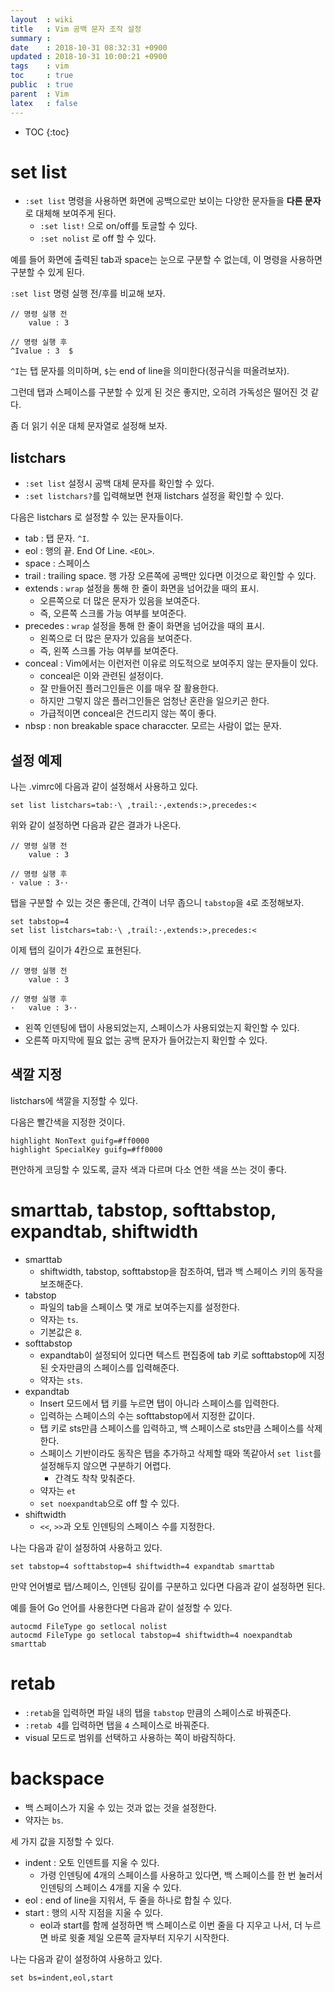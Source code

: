 ```yaml
---
layout  : wiki
title   : Vim 공백 문자 조작 설정
summary : 
date    : 2018-10-31 08:32:31 +0900
updated : 2018-10-31 10:00:21 +0900
tags    : vim
toc     : true
public  : true
parent  : Vim
latex   : false
---
```

* TOC
{:toc}

# set list

* `:set list` 명령을 사용하면 화면에 공백으로만 보이는 다양한 문자들을 **다른 문자**로 대체해 보여주게 된다.
    * `:set list!` 으로 on/off를 토글할 수 있다.
    * `:set nolist` 로 off 할 수 있다.

예를 들어 화면에 출력된 tab과 space는 눈으로 구분할 수 없는데, 이 명령을 사용하면 구분할 수 있게 된다.

`:set list` 명령 실행 전/후를 비교해 보자.

```
// 명령 실행 전
	value : 3  

// 명령 실행 후
^Ivalue : 3  $
```

`^I`는 탭 문자를 의미하며, `$`는 end of line을 의미한다(정규식을 떠올려보자).

그런데 탭과 스페이스를 구분할 수 있게 된 것은 좋지만, 오히려 가독성은 떨어진 것 같다.

좀 더 읽기 쉬운 대체 문자열로 설정해 보자.


## listchars

* `:set list` 설정시 공백 대체 문자를 확인할 수 있다.
* `:set listchars?`를 입력해보면 현재 listchars 설정을 확인할 수 있다.

다음은 listchars 로 설정할 수 있는 문자들이다.

* tab : 탭 문자. `^I`.
* eol : 행의 끝. End Of Line. `<EOL>`.
* space : 스페이스
* trail : trailing space. 행 가장 오른쪽에 공백만 있다면 이것으로 확인할 수 있다.
* extends : `wrap` 설정을 통해 한 줄이 화면을 넘어갔을 때의 표시.
    * 오른쪽으로 더 많은 문자가 있음을 보여준다.
    * 즉, 오른쪽 스크롤 가능 여부를 보여준다.
* precedes : `wrap` 설정을 통해 한 줄이 화면을 넘어갔을 때의 표시.
    * 왼쪽으로 더 많은 문자가 있음을 보여준다.
    * 즉, 왼쪽 스크롤 가능 여부를 보여준다.
* conceal : Vim에서는 이런저런 이유로 의도적으로 보여주지 않는 문자들이 있다.
    * conceal은 이와 관련된 설정이다.
    * 잘 만들어진 플러그인들은 이를 매우 잘 활용한다.
    * 하지만 그렇지 않은 플러그인들은 엄청난 혼란을 일으키곤 한다.
    * 가급적이면 conceal은 건드리지 않는 쪽이 좋다.
* nbsp : non breakable space characcter. 모르는 사람이 없는 문자.

## 설정 예제

나는 .vimrc에 다음과 같이 설정해서 사용하고 있다.

```viml
set list listchars=tab:·\ ,trail:·,extends:>,precedes:<
```

위와 같이 설정하면 다음과 같은 결과가 나온다.

```
// 명령 실행 전
	value : 3  

// 명령 실행 후
· value : 3··
```

탭을 구분할 수 있는 것은 좋은데, 간격이 너무 좁으니 `tabstop`을 `4`로 조정해보자.

```viml
set tabstop=4
set list listchars=tab:·\ ,trail:·,extends:>,precedes:<
```

이제 탭의 길이가 4칸으로 표현된다.

```
// 명령 실행 전
	value : 3  

// 명령 실행 후
·   value : 3··
```

* 왼쪽 인덴팅에 탭이 사용되었는지, 스페이스가 사용되었는지 확인할 수 있다.
* 오른쪽 마지막에 필요 없는 공백 문자가 들어갔는지 확인할 수 있다.

## 색깔 지정

listchars에 색깔을 지정할 수 있다.

다음은 빨간색을 지정한 것이다.

```viml
highlight NonText guifg=#ff0000
highlight SpecialKey guifg=#ff0000
```

편안하게 코딩할 수 있도록, 글자 색과 다르며 다소 연한 색을 쓰는 것이 좋다.

# smarttab, tabstop, softtabstop, expandtab, shiftwidth

* smarttab
    * shiftwidth, tabstop, softtabstop을 참조하여, 탭과 백 스페이스 키의 동작을 보조해준다.
* tabstop
    * 파일의 tab을 스페이스 몇 개로 보여주는지를 설정한다.
    * 약자는 `ts`.
    * 기본값은 `8`.
* softtabstop
    * expandtab이 설정되어 있다면 텍스트 편집중에 tab 키로 softtabstop에 지정된 숫자만큼의 스페이스를 입력해준다.
    * 약자는 `sts`.
* expandtab
    * Insert 모드에서 탭 키를 누르면 탭이 아니라 스페이스를 입력한다.
    * 입력하는 스페이스의 수는 softtabstop에서 지정한 값이다.
    * 탭 키로 sts만큼 스페이스를 입력하고, 백 스페이스로 sts만큼 스페이스를 삭제한다.
    * 스페이스 기반이라도 동작은 탭을 추가하고 삭제할 때와 똑같아서 `set list`를 설정해두지 않으면 구분하기 어렵다.
        * 간격도 착착 맞춰준다.
    * 약자는 `et`
    * `set noexpandtab`으로 off 할 수 있다.
* shiftwidth
    * `<<`, `>>`과 오토 인덴팅의 스페이스 수를 지정한다.

나는 다음과 같이 설정하여 사용하고 있다.

```viml
set tabstop=4 softtabstop=4 shiftwidth=4 expandtab smarttab
```

만약 언어별로 탭/스페이스, 인덴팅 깊이를 구분하고 있다면 다음과 같이 설정하면 된다.

예를 들어 Go 언어를 사용한다면 다음과 같이 설정할 수 있다.

```viml
autocmd FileType go setlocal nolist
autocmd FileType go setlocal tabstop=4 shiftwidth=4 noexpandtab smarttab
```

# retab

* `:retab`을 입력하면 파일 내의 탭을 `tabstop` 만큼의 스페이스로 바꿔준다.
* `:retab 4`를 입력하면 탭을 `4` 스페이스로 바꿔준다.
* visual 모드로 범위를 선택하고 사용하는 쪽이 바람직하다.

# backspace

* 백 스페이스가 지울 수 있는 것과 없는 것을 설정한다.
* 약자는 `bs`.

세 가지 값을 지정할 수 있다.

* indent : 오토 인덴트를 지울 수 있다.
    * 가령 인덴팅에 4개의 스페이스를 사용하고 있다면, 백 스페이스를 한 번 눌러서 인덴팅의 스페이스 4개를 지울 수 있다.
* eol : end of line을 지워서, 두 줄을 하나로 합칠 수 있다.
* start : 행의 시작 지점을 지울 수 있다.
    * eol과 start를 함께 설정하면 백 스페이스로 이번 줄을 다 지우고 나서, 더 누르면 바로 윗줄 제일 오른쪽 글자부터 지우기 시작한다.

나는 다음과 같이 설정하여 사용하고 있다.

```viml
set bs=indent,eol,start
```

